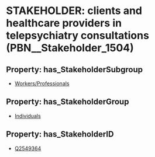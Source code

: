 # STAKEHOLDER: __clients and healthcare providers in telepsychiatry consultations__ (PBN__Stakeholder_1504)

## Property: has_StakeholderSubgroup

* [Workers/Professionals](PBN__StakeholderSubgroup_47)

## Property: has_StakeholderGroup

* [Individuals](PBN__StakeholderGroup_9)

## Property: has_StakeholderID

* [Q2549364](Q2549364)

